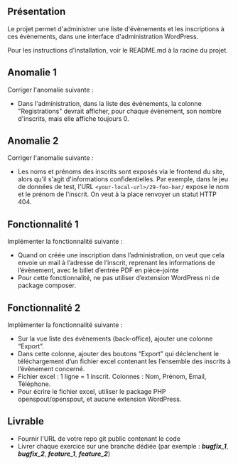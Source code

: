 ## Présentation

Le projet permet d'administrer une liste d'évènements et les inscriptions à ces évènements, dans une interface d'administration WordPress.

Pour les instructions d'installation, voir le README.md à la racine du projet.

## Anomalie 1

Corriger l'anomalie suivante :

- Dans l'administration, dans la liste des évènements, la colonne "Registrations" devrait afficher, pour chaque évènement, son nombre d'inscrits, mais elle affiche toujours 0.

## Anomalie 2

Corriger l'anomalie suivante :

- Les noms et prénoms des inscrits sont exposés via le frontend du site, alors qu'il s'agit d'informations confidentielles. Par exemple, dans le jeu de données de test, l'URL `<your-local-url>/29-foo-bar/` expose le nom et le prénom de l'inscrit. On veut à la place renvoyer un statut HTTP 404.

## Fonctionnalité 1

Implémenter la fonctionnalité suivante :

- Quand on créée une inscription dans l’administration, on veut que cela envoie un mail à l’adresse de l’inscrit, reprenant les informations de l’évènement, avec le billet d’entrée PDF en pièce-jointe
- Pour cette fonctionnalité, ne pas utiliser d’extension WordPress ni de package composer.

## Fonctionnalité 2

Implémenter la fonctionnalité suivante :

- Sur la vue liste des évènements (back-office), ajouter une colonne “Export”.
- Dans cette colonne, ajouter des boutons “Export” qui déclenchent le téléchargement d’un fichier excel contenant les l’ensemble des inscrits à l’évènement concerné.
- Fichier excel : 1 ligne = 1 inscrit. Colonnes : Nom, Prénom, Email, Téléphone.
- Pour écrire le fichier excel, utiliser le package PHP openspout/openspout, et aucune extension WordPress.

## Livrable

- Fournir l'URL de votre repo git public contenant le code
- Livrer chaque exercice sur une branche dédiée (par exemple : ***bugfix_1***, ***bugfix_2***, ***feature_1***, ***feature_2***)
